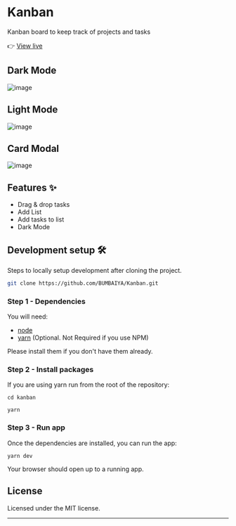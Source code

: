 # Kanban

Kanban board to keep track of projects and tasks

👉 [View live](https://kannban-board.vercel.app/)

## Dark Mode

![image](https://user-images.githubusercontent.com/85615075/216763229-716f7d20-0c97-40da-9977-aeb09a0fa283.png)

## Light Mode

![image](https://user-images.githubusercontent.com/85615075/216763268-c9d972f3-e80b-4acd-99a4-e298f4b4f606.png)

## Card Modal

![image](https://user-images.githubusercontent.com/85615075/216763287-f87e66a2-8f8a-4d54-8005-cd7208f3cdf4.png)

## Features ✨

- Drag & drop tasks
- Add List
- Add tasks to list
- Dark Mode

## Development setup 🛠

Steps to locally setup development after cloning the project.

```sh
git clone https://github.com/BUMBAIYA/Kanban.git
```

### Step 1 - Dependencies

You will need:

- [node](https://nodejs.org/)
- [yarn](https://yarnpkg.com/en/docs/install) (Optional. Not Required if you use NPM)

Please install them if you don't have them already.

### Step 2 - Install packages

If you are using yarn run from the root of the repository:

```shell
cd kanban
```

```shell
yarn
```

### Step 3 - Run app

Once the dependencies are installed, you can run the app:

```shell
yarn dev
```

Your browser should open up to a running app.

## License

Licensed under the MIT license.

---
